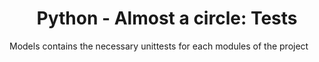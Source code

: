 <h1 align='center'> Python - Almost a circle: Tests</h1>
Models contains the necessary unittests for each modules of the project
